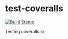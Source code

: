 # test-coveralls

[![Build Status](https://travis-ci.org/yafred/test-coveralls.svg?branch=master)](https://travis-ci.org/yafred/test-coveralls)

Testing coveralls.io
